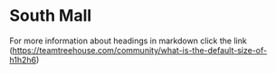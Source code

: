 # South Mall
For more information about headings in markdown click the link (https://teamtreehouse.com/community/what-is-the-default-size-of-h1h2h6)
